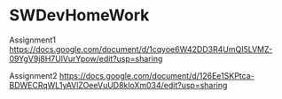 # SWDevHomeWork
Assignment1 https://docs.google.com/document/d/1cqyoe6W42DD3R4UmQI5LVMZ-09YgV9j8H7UlVurYpow/edit?usp=sharing

Assignment2 https://docs.google.com/document/d/126Ee1SKPtca-BDWECRqWL1yAVlZOeeVuUD8kloXm034/edit?usp=sharing

